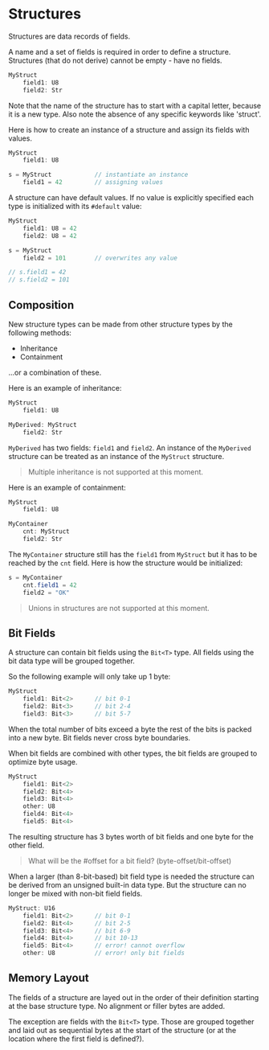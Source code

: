 # Structures

Structures are data records of fields.

A name and a set of fields is required in order to define a structure. Structures (that do not derive) cannot be empty - have no fields.

```C#
MyStruct
    field1: U8
    field2: Str
```

Note that the name of the structure has to start with a capital letter, because it is a new type. Also note the absence of any specific keywords like 'struct'.

Here is how to create an instance of a structure and assign its fields with values.

```C#
MyStruct
    field1: U8

s = MyStruct            // instantiate an instance
    field1 = 42         // assigning values
```

A structure can have default values. If no value is explicitly specified each type is initialized with its `#default` value:

```C#
MyStruct
    field1: U8 = 42
    field2: U8 = 42

s = MyStruct
    field2 = 101        // overwrites any value

// s.field1 = 42
// s.field2 = 101
```

## Composition

New structure types can be made from other structure types by the following methods:

- Inheritance
- Containment

...or a combination of these.

Here is an example of inheritance:

```C#
MyStruct
    field1: U8

MyDerived: MyStruct
    field2: Str
```

`MyDerived` has two fields: `field1` and `field2`. An instance of  the `MyDerived` structure can be treated as an instance of the `MyStruct` structure.

> Multiple inheritance is not supported at this moment.

Here is an example of containment:

```C#
MyStruct
    field1: U8

MyContainer
    cnt: MyStruct
    field2: Str
```

The `MyContainer` structure still has the `field1` from `MyStruct` but it has to be reached by the `cnt` field. Here is how the structure would be initialized:

```C#
s = MyContainer
    cnt.field1 = 42
    field2 = "OK"
```

> Unions in structures are not supported at this moment.

## Bit Fields

A structure can contain bit fields using the `Bit<T>` type.
All fields using the bit data type will be grouped together.

So the following example will only take up 1 byte:

```C#
MyStruct
    field1: Bit<2>      // bit 0-1
    field2: Bit<3>      // bit 2-4
    field3: Bit<3>      // bit 5-7
```

When the total number of bits exceed a byte the rest of the bits is packed into a new byte. Bit fields never cross byte boundaries.

When bit fields are combined with other types, the bit fields are grouped to optimize byte usage.

```C#
MyStruct
    field1: Bit<2>
    field2: Bit<4>
    field3: Bit<4>
    other: U8
    field4: Bit<4>
    field5: Bit<4>
```

The resulting structure has 3 bytes worth of bit fields and one byte for the other field.

> What will be the #offset for a bit field? (byte-offset/bit-offset)

When a larger (than 8-bit-based) bit field type is needed the structure can be derived from an unsigned built-in data type. But the structure can no longer be mixed with non-bit field fields.

```C#
MyStruct: U16
    field1: Bit<2>      // bit 0-1
    field2: Bit<4>      // bit 2-5
    field3: Bit<4>      // bit 6-9
    field4: Bit<4>      // bit 10-13
    field5: Bit<4>      // error! cannot overflow
    other: U8           // error! only bit fields
```

## Memory Layout

The fields of a structure are layed out in the order of their definition starting at the base structure type. No alignment or filler bytes are added.

The exception are fields with the `Bit<T>` type. Those are grouped together and laid out as sequential bytes at the start of the structure (or at the location where the first field is defined?).
